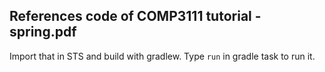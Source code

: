 ## References code of COMP3111 tutorial - spring.pdf

Import that in STS and build with gradlew. Type `run` in gradle task to run it.
